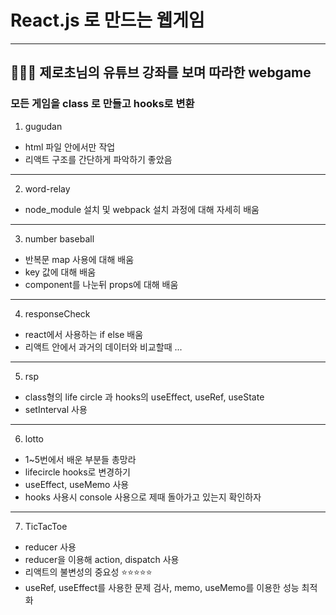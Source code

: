 # React.js 로 만드는 웹게임

---

## 👩🏻‍💻 제로초님의 유튜브 강좌를 보며 따라한 webgame  
### 모든 게임을 class 로 만들고 hooks로 변환

1. gugudan
  
- html 파일 안에서만 작업  
- 리액트 구조를 간단하게 파악하기 좋았음

---

2. word-relay
  
- node_module 설치 및 webpack 설치 과정에 대해 자세히 배움

---

3. number baseball

- 반복문 map 사용에 대해 배움  
- key 값에 대해 배움  
- component를 나눈뒤 props에 대해 배움

---

4. responseCheck  

- react에서 사용하는 if else 배움  
- 리액트 안에서 과거의 데이터와 비교할때 ...

---

5. rsp  

- class형의 life circle 과 hooks의 useEffect, useRef, useState  
- setInterval 사용

---

6. lotto

- 1~5번에서 배운 부분들 총망라
- lifecircle hooks로 변경하기
- useEffect, useMemo 사용
- hooks 사용시 console 사용으로 제때 돌아가고 있는지 확인하자 

---

7. TicTacToe

- reducer 사용
- reducer을 이용해 action, dispatch 사용
- 리액트의 불변성의 중요성 ⭐️⭐️⭐️⭐️⭐️
- useRef, useEffect를 사용한 문제 검사, memo, useMemo를 이용한 성능 최적화
